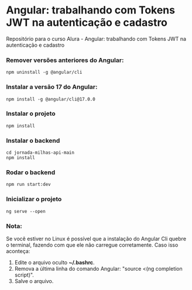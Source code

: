 # Angular: trabalhando com Tokens JWT na autenticação e cadastro
Repositório para o curso Alura - Angular: trabalhando com Tokens JWT na autenticação e cadastro


### Remover versões anteriores do Angular:
```
npm uninstall -g @angular/cli
```

### Instalar a versão 17 do Angular:
```
npm install -g @angular/cli@17.0.0
```

### Instalar o projeto
```
npm install
```

### Instalar o backend
```
cd jornada-milhas-api-main
npm install
```

### Rodar o backend
```
npm run start:dev
```

### Inicializar o projeto
```
ng serve --open
```

### Nota:
Se você estiver no Linux é possível que a instalação do Angular Cli quebre o terminal, fazendo com que ele não carregue corretamente. Caso isso aconteça:

1. Edite o arquivo oculto **~/.bashrc**.
2. Remova a última linha do comando Angular: "source <(ng completion script)".
3. Salve o arquivo.

